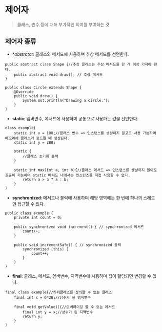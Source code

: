 # 제어자
> 클래스, 변수 등에 대해 부가적인 의미를 부여하는 것

## 제어자 종류
- **abstratct*: 클래스와 메서드에 사용하며 추상 메서드를 선언한다.
```
public abstract class Shape {//추상 클래스는 추상 메서드를 한 개 이상 가져야 한다.
    public abstract void draw(); // 추상 메서드
}

public class Circle extends Shape {
    @Override
    public void draw() {
        System.out.println("Drawing a circle.");
    }
}
```
- **static**: 멤버변수, 메서드에 사용하며 공통으로 사용하는 값을 선언한다.
```
class example{
    static int x = 100;//클래스 변수 => 인스턴스를 생성하지 않고도 사용 가능하며 메모리에 클래스가 로드될 때 생성된다.
    static int y = 200;
    
    static {
        //클래스 초기화 블럭
    }
    
    static int max(int a, int b){//클래스 메서드 => 인스턴스를 생성하지 않아도 호출이 가능하며 static 메서드 내에서는 인스턴스를 직접 사용할 수 없다.
        return a > b ? a : b;
    }
}
```
- **synchronized**: 메서드나 블럭에 사용하며 해당 영역에는 한 번에 하나의 스레드만 접근할 수 있다.
```
public class example {
    private int count = 0;

    public synchronized void increment() { // synchronized 메서드
        count++;
    }

    public void incrementSafe() { // synchronized 블럭
        synchronized (this) {
            count++;
        }
    }
}

```
- **final**: 클래스, 메서드, 멤버변수, 지역변수에 사용하며 값이 할당되면 변경할 수 없다.
```
final class example{//하위클래스를 정의할 수 없는 클래스
    final int x = 0428;//상수가 된 멤버변수
    
    final void getValue(){//오버라이딩 할 수 없는 메서드
        final int y = x;//상수가 된 지역변수
        return y;
    }
}
```

